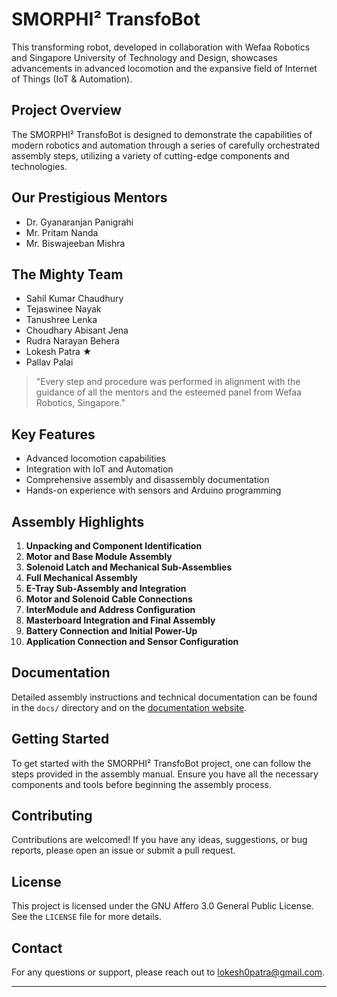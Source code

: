 # SMORPHI² TransfoBot

This transforming robot, developed in collaboration with Wefaa Robotics and Singapore University of Technology and Design, showcases advancements in advanced locomotion and the expansive field of Internet of Things (IoT & Automation).

## Project Overview
The SMORPHI² TransfoBot is designed to demonstrate the capabilities of modern robotics and automation through a series of carefully orchestrated assembly steps, utilizing a variety of cutting-edge components and technologies.

## Our Prestigious Mentors
- Dr. Gyanaranjan Panigrahi
- Mr. Pritam Nanda
- Mr. Biswajeeban Mishra

## The Mighty Team
- Sahil Kumar Chaudhury
- Tejaswinee Nayak
- Tanushree Lenka
- Choudhary Abisant Jena
- Rudra Narayan Behera
- Lokesh Patra ★
- Pallav Palai

> "Every step and procedure was performed in alignment with the guidance of all the mentors and the esteemed panel from Wefaa Robotics, Singapore."

## Key Features
- Advanced locomotion capabilities
- Integration with IoT and Automation
- Comprehensive assembly and disassembly documentation
- Hands-on experience with sensors and Arduino programming

## Assembly Highlights
1. **Unpacking and Component Identification**
2. **Motor and Base Module Assembly**
3. **Solenoid Latch and Mechanical Sub-Assemblies**
4. **Full Mechanical Assembly**
5. **E-Tray Sub-Assembly and Integration**
6. **Motor and Solenoid Cable Connections**
7. **InterModule and Address Configuration**
8. **Masterboard Integration and Final Assembly**
9. **Battery Connection and Initial Power-Up**
10. **Application Connection and Sensor Configuration**

## Documentation
Detailed assembly instructions and technical documentation can be found in the `docs/` directory and on the [documentation website](https://smorphi-documentation.readthedocs.io/en/latest/).

## Getting Started
To get started with the SMORPHI² TransfoBot project, one can follow the steps provided in the assembly manual. Ensure you have all the necessary components and tools before beginning the assembly process.

## Contributing
Contributions are welcomed! If you have any ideas, suggestions, or bug reports, please open an issue or submit a pull request.

## License
This project is licensed under the GNU Affero 3.0 General Public License. See the `LICENSE` file for more details.

## Contact
For any questions or support, please reach out to lokesh0patra@gmail.com.

---

